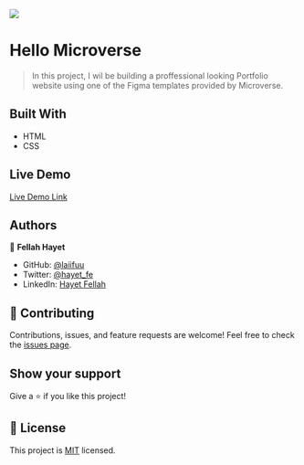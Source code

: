 ![](https://img.shields.io/badge/Microverse-blueviolet)

# Hello Microverse

> In this project, I wil be building a proffessional looking Portfolio website using one of the Figma templates provided by Microverse. 

## Built With

- HTML
- CSS

## Live Demo

[Live Demo Link](https://laiifuu.github.io/My-Portfolio/)

## Authors

👤 **Fellah Hayet**

- GitHub: [@laiifuu](https://github.com/laiifuu)
- Twitter: [@hayet_fe](https://twitter.com/hayet_fe)
- LinkedIn: [Hayet Fellah](https://www.linkedin.com/in/hayet-f-5b4347247)

## 🤝 Contributing

Contributions, issues, and feature requests are welcome!
Feel free to check the [issues page](../../issues/).

## Show your support

Give a ⭐️ if you like this project!

## 📝 License

This project is [MIT](./LICENSE) licensed.



